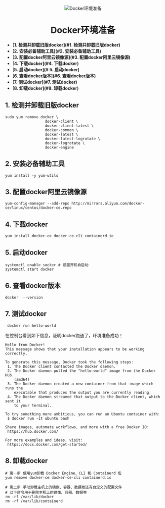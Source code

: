 <div align="center">
  <img
  src="https://raw.githubusercontent.com/workcjl/image_store/main/img/docker-command.png" alt="Docker环境准备"/>
  <h1 align="center">
  Docker环境准备
  </h1>
</div>

- **[1. 检测并卸载旧版docker](#1. 检测并卸载旧版docker)**
- **[2. 安装必备辅助工具](#2. 安装必备辅助工具)**
- **[3. 配置docker阿里云镜像源](#3. 配置docker阿里云镜像源)**
- **[4. 下载docker](#4. 下载docker)**
- **[5. 启动docker](# 5. 启动docker)**
- **[6. 查看docker版本](#6. 查看docker版本)**
- **[7. 测试docker](#7. 测试docker)**
- **[8. 卸载docker](#8. 卸载docker)**

## 1. 检测并卸载旧版docker

```shell
sudo yum remove docker \
                  docker-client \
                  docker-client-latest \
                  docker-common \
                  docker-latest \
                  docker-latest-logrotate \
                  docker-logrotate \
                  docker-engine
```

## 2. 安装必备辅助工具

```shell
yum install -y yum-utils
```

## 3. 配置docker阿里云镜像源

```shell
yum-config-manager --add-repo http://mirrors.aliyun.com/docker-ce/linux/centos/docker-ce.repo
```

## 4. 下载docker

```shell
yum install docker-ce docker-ce-cli containerd.io
```

## 5. 启动docker

```shell
systemctl enable socker # 设置开机自启动
systemctl start docker
```

## 6. 查看docker版本

```
docker  --version
```

## 7. 测试docker

```shell
 docker run hello-world
```

在控制台看到如下信息，证明docker跑通了，环境准备成功！

```shell
Hello from Docker!
This message shows that your installation appears to be working correctly.

To generate this message, Docker took the following steps:
 1. The Docker client contacted the Docker daemon.
 2. The Docker daemon pulled the "hello-world" image from the Docker Hub.
    (amd64)
 3. The Docker daemon created a new container from that image which runs the
    executable that produces the output you are currently reading.
 4. The Docker daemon streamed that output to the Docker client, which sent it
    to your terminal.

To try something more ambitious, you can run an Ubuntu container with:
 $ docker run -it ubuntu bash

Share images, automate workflows, and more with a free Docker ID:
 https://hub.docker.com/

For more examples and ideas, visit:
 https://docs.docker.com/get-started/
```

## 8. 卸载docker

```shell
# 第一步 使用yum卸载 Docker Engine、CLI 和 Containerd 包
yum remove docker-ce docker-ce-cli containerd.io
```

```shell
# 第二步 手动卸载主机上的镜像、容器、数据卷还有自定义的配置文件
# 以下命令用于删除主机上的镜像、容器、数据卷
rm -rf /var/lib/docker
rm -rf /var/lib/containerd
```

